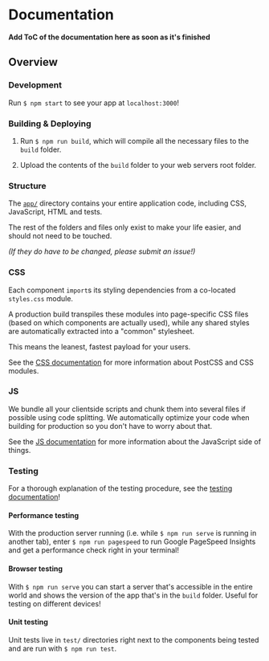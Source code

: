 # Documentation

**Add ToC of the documentation here as soon as it's finished**

## Overview

### Development

Run `$ npm start` to see your app at `localhost:3000`!

### Building & Deploying

1. Run `$ npm run build`, which will compile all the necessary files to the
`build` folder.

2. Upload the contents of the `build` folder to your web servers root folder.

### Structure

The [`app/`](app) directory contains your entire application code, including CSS,
JavaScript, HTML and tests.

The rest of the folders and files only exist to make your life easier, and
should not need to be touched.

*(If they do have to be changed, please submit an issue!)*

### CSS

Each component `import`s its styling dependencies from a co-located `styles.css`
module.

A production build transpiles these modules into page-specific CSS files (based
on which components are actually used), while any shared styles are automatically
extracted into a "common" stylesheet.

This means the leanest, fastest payload for your users.

See the [CSS documentation](./css/README.md) for more information about PostCSS
and CSS modules.

### JS

We bundle all your clientside scripts and chunk them into several files if
possible using code splitting. We automatically optimize your code when building
for production so you don't have to worry about that.

See the [JS documentation](./js/README.md) for more information about the
JavaScript side of things.

### Testing

For a thorough explanation of the testing procedure, see the
[testing documentation](./testing/README.md)!

#### Performance testing

With the production server running (i.e. while `$ npm run serve` is running in
another tab), enter `$ npm run pagespeed` to run Google PageSpeed Insights and
get a performance check right in your terminal!

#### Browser testing

With `$ npm run serve` you can start a server that's accessible in the entire
world and shows the version of the app that's in the `build` folder. Useful for
testing on different devices!

#### Unit testing

Unit tests live in `test/` directories right next to the components being tested
and are run with `$ npm run test`.
